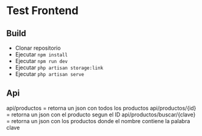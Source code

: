 
# Test Frontend

## Build
- Clonar repositorio
- Ejecutar `npm install`
- Ejecutar `npm run dev`
- Ejecutar `php artisan storage:link`
- Ejecutar `php artisan serve`

## Api
api/productos = retorna un json con todos los productos
api/productos/{id} = retorna un json con el producto segun el ID
api/productos/buscar/{clave} = retorna un json con los productos donde el nombre contiene la palabra clave
